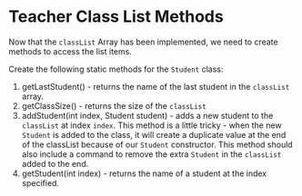# Teacher Class List Methods
Now that the `classList` Array has been implemented, we need to create methods to access the list items.

Create the following static methods for the `Student` class:

1. getLastStudent() - returns the name of the last student in the `classList` array.
2. getClassSize() - returns the size of the `classList`
3. addStudent(int index, Student student) - adds a new student to the `classList` at index `index`. This method is a little tricky - when the new `Student` is added to the class, it will create a duplicate value at the end of the classList because of our `Student` constructor. This method should also include a command to remove the extra `Student` in the `classList` added to the end.
4. getStudent(int index) - returns the name of a student at the index specified.